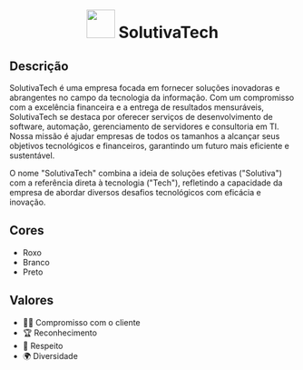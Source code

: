 # <p style="text-align:center;"><img src="https://avatars.githubusercontent.com/u/172913867?s=200&v=4" width="50" /> SolutivaTech</p>

## Descrição

SolutivaTech é uma empresa focada em fornecer soluções inovadoras e abrangentes no campo da tecnologia da informação. Com um compromisso com a excelência financeira e a entrega de resultados mensuráveis, SolutivaTech se destaca por oferecer serviços de desenvolvimento de software, automação, gerenciamento de servidores e consultoria em TI. Nossa missão é ajudar empresas de todos os tamanhos a alcançar seus objetivos tecnológicos e financeiros, garantindo um futuro mais eficiente e sustentável.

O nome "SolutivaTech" combina a ideia de soluções efetivas ("Solutiva") com a referência direta à tecnologia ("Tech"), refletindo a capacidade da empresa de abordar diversos desafios tecnológicos com eficácia e inovação.

## Cores

- Roxo
- Branco
- Preto

## Valores

- 🤝🏻 Compromisso com o cliente
- 🏆 Reconhecimento
- 🌟 Respeito
- 🌍 Diversidade
